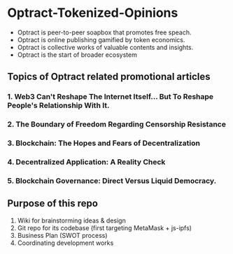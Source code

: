 # Optract-Tokenized-Opinions
- Optract is peer-to-peer soapbox that promotes free speach.
- Optract is online publishing gamified by token economics.
- Optract is collective works of valuable contents and insights.
- Optract is the start of broader ecosystem 

## Topics of Optract related promotional articles
### 1. Web3 Can't Reshape The Internet Itself... But To Reshape People's Relationship With It.
### 2. The Boundary of Freedom Regarding Censorship Resistance
### 3. Blockchain: The Hopes and Fears of Decentralization
### 4. Decentralized Application: A Reality Check
### 5. Blockchain Governance: Direct Versus Liquid Democracy. 


## Purpose of this repo
1. Wiki for brainstorming ideas & design
2. Git repo for its codebase (first targeting MetaMask + js-ipfs)
3. Business Plan (SWOT process)
4. Coordinating development works
